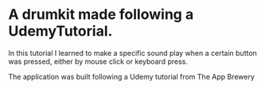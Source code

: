 # A drumkit made following a UdemyTutorial. 

In this tutorial I learned to make a specific sound play when a certain button was pressed, either by mouse click or keyboard press.

The application was built following a Udemy tutorial from The App Brewery
